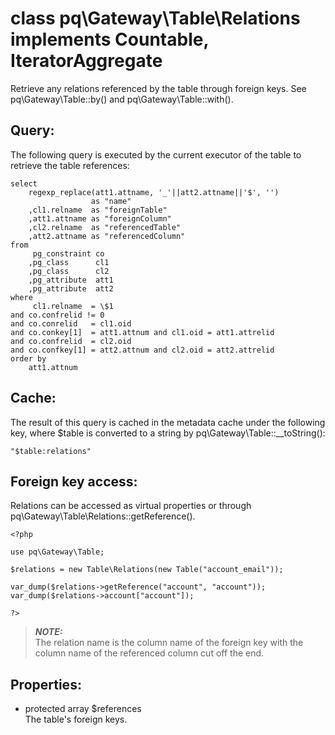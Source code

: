 # class pq\Gateway\Table\Relations implements Countable, IteratorAggregate

Retrieve any relations referenced by the table through foreign keys.
See pq\Gateway\Table::by() and pq\Gateway\Table::with().

## Query:

The following query is executed by the current executor of the table to retrieve the table references:

	select
		regexp_replace(att1.attname, '_'||att2.attname||'$', '')
					  as "name"
		,cl1.relname  as "foreignTable"
		,att1.attname as "foreignColumn"
		,cl2.relname  as "referencedTable"
		,att2.attname as "referencedColumn"
	from
		 pg_constraint co
		,pg_class      cl1
		,pg_class      cl2
		,pg_attribute  att1
		,pg_attribute  att2
	where
		 cl1.relname  = \$1
	and co.confrelid != 0
	and co.conrelid   = cl1.oid
	and co.conkey[1]  = att1.attnum and cl1.oid = att1.attrelid
	and co.confrelid  = cl2.oid
	and co.confkey[1] = att2.attnum and cl2.oid = att2.attrelid
	order by 
		att1.attnum

## Cache:

The result of this query is cached in the metadata cache under the following key, where $table is converted to a string by pq\Gateway\Table::__toString():

	"$table:relations"

## Foreign key access:

Relations can be accessed as virtual properties or through pq\Gateway\Table\Relations::getReference().

	<?php
	
	use pq\Gateway\Table;
	
	$relations = new Table\Relations(new Table("account_email"));
	
	var_dump($relations->getReference("account", "account"));
	var_dump($relations->account["account"]);
	
	?>

> ***NOTE:***  
  The relation name is the column name of the foreign key with the column name of the referenced column cut off the end.

## Properties:

* protected array $references  
  The table's foreign keys.

